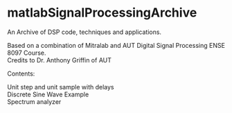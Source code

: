# matlabSignalProcessingArchive
An Archive of DSP code, techniques and applications.

Based on a combination of Mitralab and AUT Digital Signal Processing ENSE 8097 Course.
<br/>Credits to Dr. Anthony Griffin of AUT

Contents:

Unit step and unit sample with delays<br/>Discrete Sine Wave Example<br/>Spectrum analyzer
